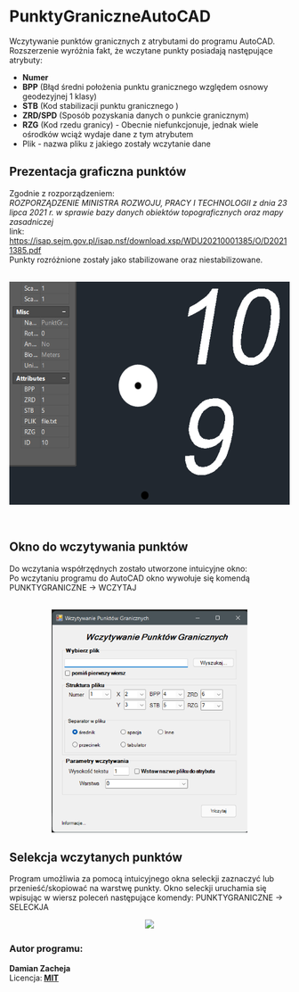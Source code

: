 # PunktyGraniczneAutoCAD
Wczytywanie punktów granicznych z atrybutami do programu AutoCAD. <br>
Rozszerzenie wyróżnia fakt, że wczytane punkty posiadają następujące atrybuty:
* <b>Numer</b>
* <b>BPP</b> (Błąd średni położenia punktu granicznego względem osnowy geodezyjnej 1 klasy)
* <b>STB</b> (Kod stabilizacji punktu granicznego )
* <b>ZRD/SPD</b> (Sposób pozyskania danych o punkcie granicznym) 
* <b>RZG</b> (Kod rzedu granicy) - Obecnie niefunkcjonuje, jednak wiele ośrodków wciąż wydaje dane z tym atrybutem
* Plik - nazwa pliku z jakiego zostały wczytanie dane

## Prezentacja graficzna punktów

Zgodnie z rozporządzeniem:<br>
<i>ROZPORZĄDZENIE MINISTRA ROZWOJU, PRACY I TECHNOLOGII z dnia 23 lipca 2021 r. w sprawie bazy danych obiektów topograficznych oraz mapy zasadniczej</i>
<br>link: https://isap.sejm.gov.pl/isap.nsf/download.xsp/WDU20210001385/O/D20211385.pdf<br>
Punkty rozróżnione zostały jako stabilizowane oraz niestabilizowane.<br><br>
<p align="center">
<img src="Images/Wczytane punkty.png" Height=400>
</p>
<br>

## Okno do wczytywania punktów

Do wczytania współrzędnych zostało utworzone intuicyjne okno:<br>
Po wczytaniu programu do AutoCAD okno wywołuje się komendą PUNKTYGRANICZNE -> WCZYTAJ
<br><br>
<p align="center">
<img src="Images/Menu wczytywanie.png" Height=400>
</p>

## Selekcja wczytanych punktów
Program umożliwia za pomocą intuicyjnego okna seleckji zaznaczyć lub przenieść/skopiować na warstwę punkty.
Okno seleckji uruchamia się wpisując w wiersz poleceń następujące komendy: PUNKTYGRANICZNE -> SELECKJA

<p align="center">
<img src="Images/Menu wybór.png" Height=400>
</p>

### Autor programu:
<b>Damian Zacheja</b> <br>
Licencja:<b>
  <b>[MIT](https://github.com/DZacheja/PunktyGraniczneAutoCAD/blob/master/LICENSE)<b>
